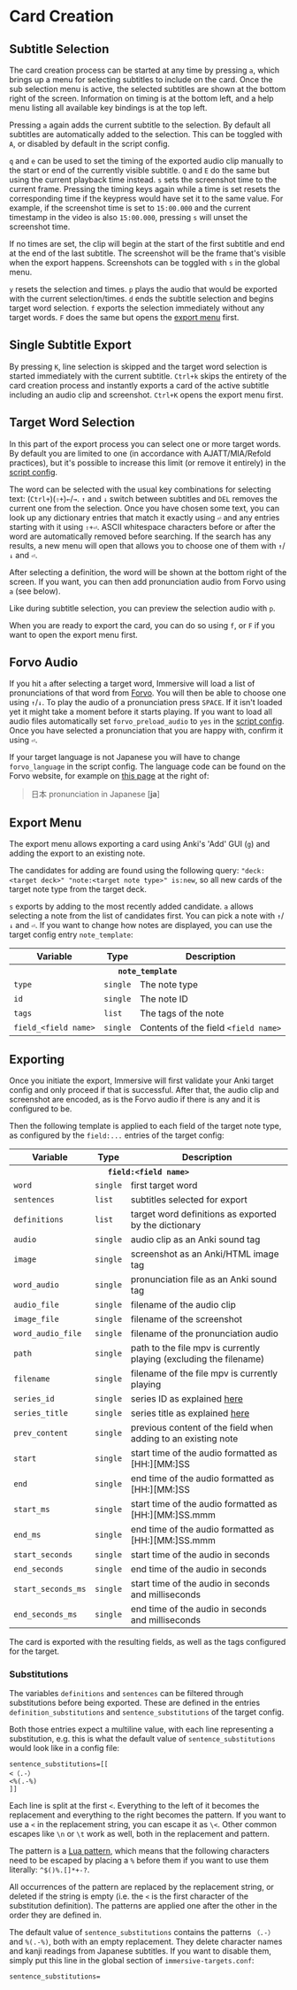 # Card Creation

## Subtitle Selection

The card creation process can be started at any time by pressing `a`, which
brings up a menu for selecting subtitles to include on the card. Once the sub
selection menu is active, the selected subtitles are shown at the bottom right
of the screen. Information on timing is at the bottom left, and a help menu
listing all available key bindings is at the top left.

Pressing `a` again adds the current subtitle to the selection. By default all
subtitles are automatically added to the selection. This can be toggled with
`A`, or disabled by default in the script config.

`q` and `e` can be used to set the timing of the exported audio clip manually
to the start or end of the currently visible subtitle. `Q` and `E` do the same
but using the current playback time instead. `s` sets the screenshot time to
the current frame. Pressing the timing keys again while a time is set resets
the corresponding time if the keypress would have set it to the same value.
For example, if the screenshot time is set to `15:00.000` and the current
timestamp in the video is also `15:00.000`, pressing `s` will unset the
screenshot time.

If no times are set, the clip will begin at the start of the first subtitle
and end at the end of the last subtitle. The screenshot will be the frame
that's visible when the export happens. Screenshots can be toggled with `s` in
the global menu.

`y` resets the selection and times. `p` plays the audio that would be exported
with the current selection/times. `d` ends the subtitle selection and begins
target word selection. `f` exports the selection immediately without any
target words. `F` does the same but opens the [export menu](#export-menu)
first.


## Single Subtitle Export

By pressing `K`, line selection is skipped and the target word selection is
started immediately with the current subtitle. `Ctrl+k` skips the entirety of
the card creation process and instantly exports a card of the active subtitle
including an audio clip and screenshot. `Ctrl+K` opens the export menu first.


## Target Word Selection

In this part of the export process you can select one or more target words. By
default you are limited to one (in accordance with AJATT/MIA/Refold practices),
but it's possible to increase this limit (or remove it entirely) in the
[script config](/doc/script-config.md).

The word can be selected with the usual key combinations for selecting text:
(`Ctrl+`)(`⇧+`)`←`/`→`. `↑` and `↓` switch between subtitles and `DEL` removes
the current one from the selection. Once you have chosen some text, you can
look up any dictionary entries that match it exactly using `⏎` and any entries
starting with it using `⇧+⏎`. ASCII whitespace characters before or after
the word are automatically removed before searching. If the search has any
results, a new menu will open that allows you to choose one of them with
`↑`/`↓` and `⏎`.

After selecting a definition, the word will be shown at the bottom right of
the screen. If you want, you can then add pronunciation audio from Forvo using
`a` (see below).

Like during subtitle selection, you can preview the selection audio with `p`.

When you are ready to export the card, you can do so using `f`, or `F` if you
want to open the export menu first.


## Forvo Audio

If you hit `a` after selecting a target word, Immersive will load a list of
pronunciations of that word from [Forvo](https://forvo.com/). You will then be
able to choose one using `↑`/`↓`. To play the audio of a pronunciation press
`SPACE`. If it isn't loaded yet it might take a moment before it starts
playing. If you want to load all audio files automatically set
`forvo_preload_audio` to `yes` in the [script config](script-config.md).
Once you have selected a pronunciation that you are happy with, confirm it
using `⏎`.

If your target language is not Japanese you will have to change `forvo_language`
in the script config. The language code can be found on the Forvo website, for
example on [this page](https://forvo.com/word/%E6%97%A5%E6%9C%AC/) at the right of:

> 日本 pronunciation in Japanese \[**ja**\]


## Export Menu

The export menu allows exporting a card using Anki's 'Add' GUI (`g`) and
adding the export to an existing note.

The candidates for adding are found using the following query: `"deck:<target
deck>" "note:<target note type>" is:new`, so all new cards of the target note
type from the target deck.

`s` exports by adding to the most recently added candidate. `a` allows
selecting a note from the list of candidates first. You can pick a note with
`↑`/`↓` and `⏎`. If you want to change how notes are displayed, you can use
the target config entry `note_template`:

<table>
	<tr>
		<th>Variable</th>
		<th>Type</th>
		<th>Description</th>
	</tr>
	<tr>
		<th colspan="3"><code>note_template</code></th>
	</tr>
	<tr>
		<td><code>type</code></td>
		<td><code>single</code></td>
		<td>The note type</td>
	</tr>
	<tr>
		<td><code>id</code></td>
		<td><code>single</code></td>
		<td>The note ID</td>
	</tr>
	<tr>
		<td><code>tags</code></td>
		<td><code>list</code></td>
		<td>The tags of the note</td>
	</tr>
	<tr>
		<td><code>field_&lt;field name&gt;</code></td>
		<td><code>single</code></td>
		<td>Contents of the field <code>&lt;field name&gt;</code></td>
	</tr>
</table>


## Exporting

Once you initiate the export, Immersive will first validate your Anki target
config and only proceed if that is successful. After that, the audio clip and
screenshot are encoded, as is the Forvo audio if there is any and it is
configured to be.

Then the following template is applied to each field of the target note type,
as configured by the `field:...` entries of the target config:

<table>
	<tr>
		<th>Variable</th>
		<th>Type</th>
		<th>Description</th>
	</tr>
	<tr>
		<th colspan="3"><code>field:&lt;field name&gt;</code></th>
	</tr>
	<tr>
		<td><code>word</code></td>
		<td><code>single</code></td>
		<td>first target word</td>
	</tr>
	<tr>
		<td><code>sentences</code></td>
		<td><code>list</code></td>
		<td>subtitles selected for export</td>
	</tr>
	<tr>
		<td><code>definitions</code></td>
		<td><code>list</code></td>
		<td>target word definitions as exported by the dictionary</td>
	</tr>
	<tr>
		<td><code>audio</code></td>
		<td><code>single</code></td>
		<td>audio clip as an Anki sound tag</td>
	</tr>
	<tr>
		<td><code>image</code></td>
		<td><code>single</code></td>
		<td>screenshot as an Anki/HTML image tag</td>
	</tr>
	<tr>
		<td><code>word_audio</code></td>
		<td><code>single</code></td>
		<td>pronunciation file as an Anki sound tag</td>
	</tr>
	<tr>
		<td><code>audio_file</code></td>
		<td><code>single</code></td>
		<td>filename of the audio clip</td>
	</tr>
	<tr>
		<td><code>image_file</code></td>
		<td><code>single</code></td>
		<td>filename of the screenshot</td>
	</tr>
	<tr>
		<td><code>word_audio_file</code></td>
		<td><code>single</code></td>
		<td>filename of the pronunciation audio</td>
	</tr>
	<tr>
		<td><code>path</code></td>
		<td><code>single</code></td>
		<td>path to the file mpv is currently playing (excluding the filename)</td>
	</tr>
	<tr>
		<td><code>filename</code></td>
		<td><code>single</code></td>
		<td>filename of the file mpv is currently playing</td>
	</tr>
	<tr>
		<td><code>series_id</code></td>
		<td><code>single</code></td>
		<td>series ID as explained <a href="/doc/series.md">here</a></td>
	</tr>
	<tr>
		<td><code>series_title</code></td>
		<td><code>single</code></td>
		<td>series title as explained <a href="/doc/series.md">here</a></td>
	</tr>
	<tr>
		<td><code>prev_content</code></td>
		<td><code>single</code></td>
		<td>previous content of the field when adding to an existing note</td>
	</tr>
	<tr>
		<td><code>start</code></td>
		<td><code>single</code></td>
		<td>start time of the audio formatted as [HH:][MM:]SS</td>
	</tr>
	<tr>
		<td><code>end</code></td>
		<td><code>single</code></td>
		<td>end time of the audio formatted as [HH:][MM:]SS</td>
	</tr>
	<tr>
		<td><code>start_ms</code></td>
		<td><code>single</code></td>
		<td>start time of the audio formatted as [HH:][MM:]SS.mmm</td>
	</tr>
	<tr>
		<td><code>end_ms</code></td>
		<td><code>single</code></td>
		<td>end time of the audio formatted as [HH:][MM:]SS.mmm</td>
	</tr>
	<tr>
		<td><code>start_seconds</code></td>
		<td><code>single</code></td>
		<td>start time of the audio in seconds</td>
	</tr>
	<tr>
		<td><code>end_seconds</code></td>
		<td><code>single</code></td>
		<td>end time of the audio in seconds</td>
	</tr>
	<tr>
		<td><code>start_seconds_ms</code></td>
		<td><code>single</code></td>
		<td>start time of the audio in seconds and milliseconds</td>
	</tr>
	<tr>
		<td><code>end_seconds_ms</code></td>
		<td><code>single</code></td>
		<td>end time of the audio in seconds and milliseconds</td>
	</tr>
</table>

The card is exported with the resulting fields, as well as the tags configured
for the target.

### Substitutions

The variables `definitions` and `sentences` can be filtered through
substitutions before being exported. These are defined in the entries
`definition_substitutions` and `sentence_substitutions` of the target config.

Both those entries expect a multiline value, with each line representing a
substitution, e.g. this is what the default value of `sentence_substitutions`
would look like in a config file:

```
sentence_substitutions=[[
<（.-）
<%(.-%)
]]
```

Each line is split at the first `<`. Everything to the left of it becomes the
replacement and everything to the right becomes the pattern. If you want to
use a `<` in the replacement string, you can escape it as `\<`. Other common
escapes like `\n` or `\t` work as well, both in the replacement and pattern.

The pattern is a [Lua pattern](https://www.lua.org/manual/5.1/manual.html#5.4.1),
which means that the following characters need to be escaped by placing a `%`
before them if you want to use them literally: `^$()%.[]*+-?`.

All occurrences of the pattern are replaced by the replacement string, or
deleted if the string is empty (i.e. the `<` is the first character of the
substitution definition). The patterns are applied one after the other in the
order they are defined in.

The default value of `sentence_substitutions` contains the patterns `（.-）` and
`%(.-%)`, both with an empty replacement. They delete character names and
kanji readings from Japanese subtitles. If you want to disable them, simply
put this line in the global section of `immersive-targets.conf`:

```
sentence_substitutions=
```
